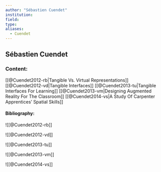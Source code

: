 ```yaml
---
author: "Sébastien Cuendet"
institution:
field:
type:
aliases:
  - Cuendet
---
```


## Sébastien Cuendet

### Content:
[[@Cuendet2012-rb|Tangible Vs. Virtual Representations]]
[[@Cuendet2012-vd|Tangible Interfaces]]
[[@Cuendet2013-tu|Tangible Interfaces For Learning]]
[[@Cuendet2013-vm|Designing Augmented Reality For The Classroom]]
[[@Cuendet2014-vs|A Study Of Carpenter Apprentices’ Spatial Skills]]

#### Bibliography:

![[@Cuendet2012-rb]]

![[@Cuendet2012-vd]]

![[@Cuendet2013-tu]]

![[@Cuendet2013-vm]]

![[@Cuendet2014-vs]]